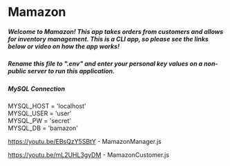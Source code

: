 # Mamazon

##### Welcome to Mamazon! This app takes orders from customers and allows for inventory management. This is a CLI app, so please see the links below or video on how the app works! 
##### Rename this file to ".env" and enter your personal key values on a non-public server to run this application.
##### MySQL Connection 

MYSQL_HOST = 'localhost'  
MYSQL_USER = 'user'  
MYSQL_PW = 'secret'  
MYSQL_DB = 'bamazon'  



https://youtu.be/EBsQzY5SBtY - MamazonManager.js

https://youtu.be/mL2UHL3gyDM - MamazonCustomer.js